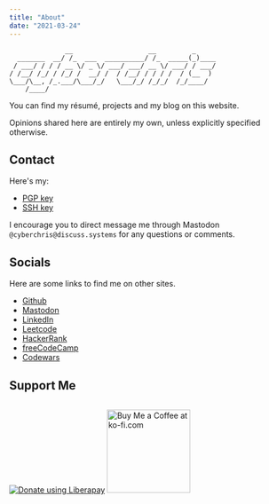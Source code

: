 ```yaml
---
title: "About"
date: "2021-03-24"
---
```


```
              __                   __         _     
  _______  __/ /_  ___  __________/ /_  _____(_)____
 / ___/ / / / __ \/ _ \/ ___/ ___/ __ \/ ___/ / ___/
/ /__/ /_/ / /_/ /  __/ /  / /__/ / / / /  / (__  ) 
\___/\__, /_.___/\___/_/   \___/_/ /_/_/  /_/____/  
    /____/                                          
```

You can find my résumé, projects and my blog on this website.

Opinions shared here are entirely my own, unless explicitly specified otherwise.

## Contact

Here's my:
- [PGP key](/Chris_0x992C9E2D_public.asc)
- [SSH key](/id_rsa_pub.txt)

I encourage you to direct message me through Mastodon `@cyberchris@discuss.systems`
for any questions or comments.

## Socials

Here are some links to find me on other sites.

* [Github](https://github.com/cyber-chris)
* [Mastodon](https://discuss.systems/@cyberchris)
* [LinkedIn](https://www.linkedin.com/in/chris-tomy/)
* [Leetcode](https://leetcode.com/thevirtuoso1973/)
* [HackerRank](https://www.hackerrank.com/thevirtuoso1973)
* [freeCodeCamp](https://www.freecodecamp.org/thevirtuoso1973)
* [Codewars](https://www.codewars.com/users/thevirtuoso1973)

## Support Me

<script style="display: inline-block;" src="https://liberapay.com/thevirtuoso1973/widgets/button.js"></script>
<noscript><a href="https://liberapay.com/thevirtuoso1973/donate"><img alt="Donate using Liberapay" src="https://liberapay.com/assets/widgets/donate.svg"></a></noscript>
<a href='https://ko-fi.com/T6T2105I3' target='_blank'>
  <img width="150" style="display: inline-block;"
       src='https://az743702.vo.msecnd.net/cdn/kofi5.png?v=2'
       border='0' alt='Buy Me a Coffee at ko-fi.com' /></a>
